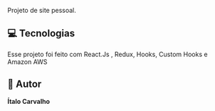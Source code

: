 Projeto de site pessoal.
<br>

## 💻 Tecnologias

Esse projeto foi feito com React.Js , Redux, Hooks, Custom Hooks e Amazon AWS

## 👤 Autor

**Ítalo Carvalho**
